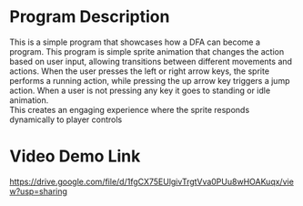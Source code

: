 # Program Description
This is a simple program that showcases how a DFA can become a program. 
This program is simple sprite animation that changes the action based on user input, allowing transitions between different movements and actions. 
When the user presses the left or right arrow keys, the sprite performs a running action, while pressing the up arrow key triggers a jump action.
When a user is not pressing any key it goes to standing or idle animation.  
This creates an engaging experience where the sprite responds dynamically to player controls

# Video Demo Link
https://drive.google.com/file/d/1fgCX75EUlgivTrgtVva0PUu8wHOAKuqx/view?usp=sharing
